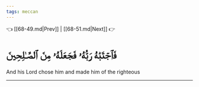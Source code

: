 ```yaml
---
tags: meccan
---
```


👈 [[68-49.md|Prev]] | [[68-51.md|Next]] 👉

# فَٱجۡتَبَٰهُ رَبُّهُۥ فَجَعَلَهُۥ مِنَ ٱلصَّـٰلِحِينَ

And his Lord chose him and made him of the righteous

---

